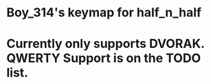 # Boy_314's keymap for half_n_half
# Currently only supports DVORAK. QWERTY Support is on the TODO list.